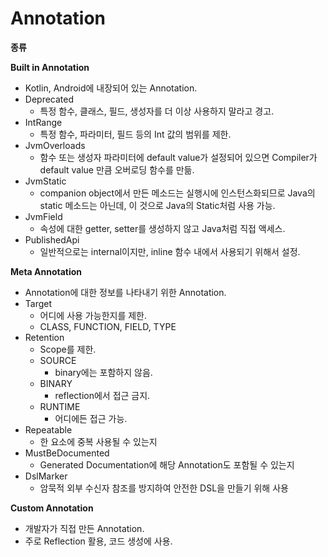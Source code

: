 # Annotation

**종류**

**Built in Annotation**

- Kotlin, Android에 내장되어 있는 Annotation.
- Deprecated
    - 특정 함수, 클래스, 필드, 생성자를 더 이상 사용하지 말라고 경고.
- IntRange
    - 특정 함수, 파라미터, 필드 등의 Int 값의 범위를 제한.
- JvmOverloads
    - 함수 또는 생성자 파라미터에 default value가 설정되어 있으면 Compiler가 default value 만큼 오버로딩 함수를 만듦.
- JvmStatic
    - companion object에서 만든 메소드는 실행시에 인스턴스화되므로 Java의 static 메소드는 아닌데, 이 것으로 Java의 Static처럼 사용 가능.
- JvmField
    - 속성에 대한 getter, setter를 생성하지 않고 Java처럼 직접 액세스.
- PublishedApi
    - 일반적으로는 internal이지만, inline 함수 내에서 사용되기 위해서 설정.

**Meta Annotation**

- Annotation에 대한 정보를 나타내기 위한 Annotation.
- Target
    - 어디에 사용 가능한지를 제한.
    - CLASS, FUNCTION, FIELD, TYPE
- Retention
    - Scope를 제한.
    - SOURCE
        - binary에는 포함하지 않음.
    - BINARY
        - reflection에서 접근 금지.
    - RUNTIME
        - 어디에든 접근 가능.
- Repeatable
    - 한 요소에 중복 사용될 수 있는지
- MustBeDocumented
    - Generated Documentation에 해당 Annotation도 포함될 수 있는지
- DslMarker
    - 암묵적 외부 수신자 참조를 방지하여 안전한 DSL을 만들기 위해 사용

**Custom Annotation**

- 개발자가 직접 만든 Annotation.
- 주로 Reflection 활용, 코드 생성에 사용.